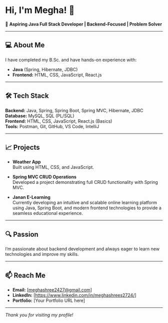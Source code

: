 # Hi, I'm Megha! 👋

🚀 **Aspiring Java Full Stack Developer | Backend-Focused | Problem Solver**

---

## 💻 About Me

I have completed my B.Sc. and have hands-on experience with:
- **Java** (Spring, Hibernate, JDBC)
- **Frontend:** HTML, CSS, JavaScript, React.js

---

## 🛠️ Tech Stack

**Backend:** Java, Spring, Spring Boot, Spring MVC, Hibernate, JDBC  
**Database:** MySQL, SQL (PL/SQL)  
**Frontend:** HTML, CSS, JavaScript, React.js (Basics)  
**Tools:** Postman, Git, GitHub, VS Code, IntelliJ

---

## 📈 Projects

- **Weather App**  
  Built using HTML, CSS, and JavaScript.

- **Spring MVC CRUD Operations**  
  Developed a project demonstrating full CRUD functionality with Spring MVC.

- **Janan E-Learning**  
  Currently developing an intuitive and scalable online learning platform using Java, Spring Boot, and modern frontend technologies to provide a seamless educational experience.

---

## 🔍 Passion

I’m passionate about backend development and always eager to learn new technologies and improve my skills.

---

## 📫 Reach Me

- **Email:** [meghashree2427@gmail.com]
- **LinkedIn:** [https://www.linkedin.com/in/meghashrees2724/]
- **Portfolio:** [Your Portfolio URL here]

---

_Thank you for visiting my profile!_
